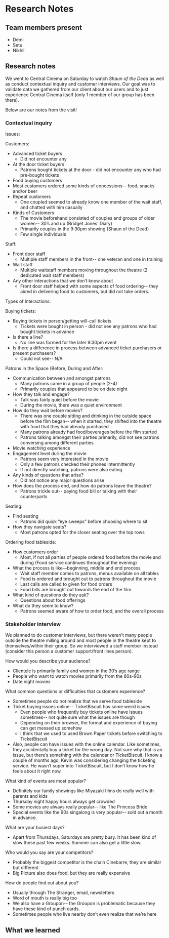 # Research Notes

## Team members present

- Demi
- Setu
- Nikhil

## Research notes

We went to Central Cinema on Saturday to watch *Shaun of the Dead* as well as conduct contextual inquiry and customer interviews. Our goal was to validate data we gathered from our client about our users and to just experience Central Cinema itself (only 1 member of our group has been there).

Below are our notes from the visit!

### Contextual inquiry

Issues:

Customers:
- Advanced ticket buyers
  - Did not encounter any
- At the door ticket buyers
  - Patrons bought tickets at the door - did not encounter any who had pre-bought tickets
- Food buying customers
 - Most customers ordered some kinds of concessions-- food, snacks and/or beer
- Repeat customers
  - One coupled seemed to already know one member of the wait staff, and chatted with him casually
- Kinds of Customers
  - The movie beforehand consisted of couples and groups of older women-- 30’s and up (Bridget Jones’ Diary)
  - Primarily couples in the 9:30pm showing (Shaun of the Dead)
  - Few single individuals

Staff:
- Front door staff 
  - Multiple staff members in the front-- one veteran and one in training
- Wait staff
  - Multiple waitstaff members moving throughout the theatre (2 dedicated wait staff members)
- Any other interactions that we don’t know about
  - Front door staff helped with some aspects of food ordering-- they aided in delivering food to customers, but did not take orders.

Types of Interactions:

Buying tickets:
- Buying tickets in person/getting will-call tickets
  - Tickets were bought in person - did not see any patrons who had bought tickets in advance
- Is there a line?
  - No line was formed for the later 9:30pm event
- Is there a difference in process between advanced ticket purchasers or present purchasers?
  - Could not see-- N/A

Patrons in the Space (Before, During and After:
- Communication between and amongst patrons
  - Many patrons came in a group of people (2-4)
  - Primarily couples that appeared to be on date night
- How they talk and engage?
  - Talk was fairly quiet before the movie
  - During the movie, there was a quiet environment
- How do they wait before movies?
  - There was one couple sitting and drinking in the outside space before the film began-- when it started, they shifted into the theatre with food that they had already purchased
  - Many patrons already had food/beverages before the film started
  - Patrons talking amongst their parties primarily, did not see patrons conversing among different parties
- Movie watching experience
- Engagement level during the movie
  - Patrons seem very interested in the movie
  - Only a few patrons checked their phones intermittently
  - If not directly watching, patrons were also eating
- Any kinds of questions that arise?
  - Did not notice any major questions arise
- How does the process end, and how do patrons leave the theatre?
  - Patrons trickle out-- paying food bill or talking with their counterparts

Seating:
- Find seating
  - Patrons did quick “eye sweeps” before choosing where to sit
- How they navigate seats?
  - Most patrons opted for the closer seating over the top rows

Ordering food tableside:
- How customers order
  - Most, if not all parties of people ordered food before the movie and during (Food service continues throughout the evening)
- What the process is like—beginning, middle and end process
  - Wait staff member comes to patrons, menus available on all tables
  - Food is ordered and  brought out to patrons throughout the movie
  - Last calls are called to given for food orders
  - Food bills are brought out towards the end of the film
- What kind of questions do they ask?
  - Questions about food offerings
- What do they seem to know?
  - Patrons seemed aware of how to order food, and the overall process

### Stakeholder interview

We planned to do customer interviews, but there weren't many people outside the theatre milling around and most people in the theatre kept to themselves/within their group. So we interviewed a staff member instead (consider this person a customer support/front lines person).

How would you describe your audience?
- Clientele is primarily family and women in the 30’s age range
- People who want to watch movies primarily from the 80s-90s
- Date night movies

What common questions or difficulties that customers experience?
- Sometimes people do not realize that we serve food tableside
- Ticket buying issues online-- TicketBiscuit has some weird issues
  - Even people who frequently buy tickets online have issues sometimes-- not quite sure what the issues are though
  - Depending on their browser, the format and experience of buying can get messed up somehow
  - I think that we used to used Brown Paper tickets before switching to TicketBiscuit
- Also,  people can have issues with the online calendar. Like sometimes, they accidentally buy a ticket for the wrong day. Not sure why that is an issue, but there’s something with the calendar or TicketBiscuit. I know a couple of months ago, Kevin was considering changing the ticketing service. He wasn’t super into TicketBiscuit, but I don’t know how he feels about it right now. 

What kind of events are most popular?
- Definitely our family showings like Miyazaki films do really well with parents and kids
- Thursday night happy hours always get crowded
- Some movies are always really popular-- like The Princess Bride
- Special events like the 90s singalong is very popular-- sold out a month in advance.

What are your busiest days?
- Apart from Thursdays, Saturdays are pretty busy. It has been kind of slow these past few weeks. Summer can also get a little slow. 

Who would you say are your competitors?
- Probably the biggest competitor is the chain Cinebarre, they are similar but different
- Big Picture also does food, but they are really expensive

How do people find out about you?
- Usually through The Stranger, email, newsletters
- Word of mouth is really big too
- We also have a Groupon-- the Groupon is problematic because they have these kind of punch cards.
- Sometimes people who live nearby don’t even realize that we’re here

## What we learned



